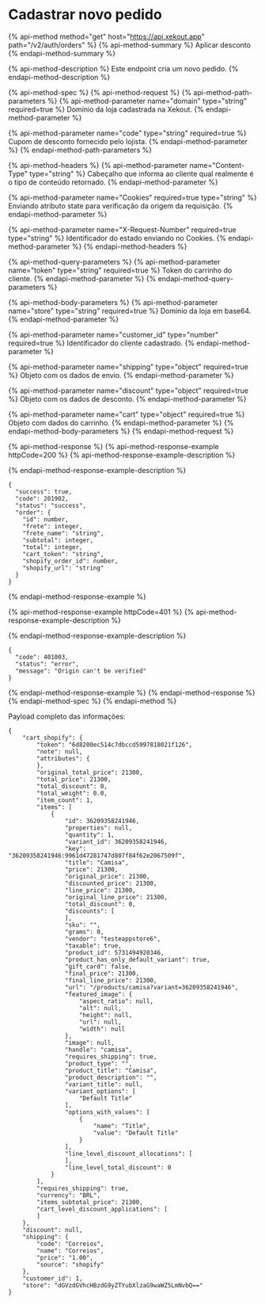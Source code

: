 # Cadastrar novo pedido



{% api-method method="get" host="https://api.xekout.app" path="/v2/auth/orders" %}
{% api-method-summary %}
Aplicar desconto
{% endapi-method-summary %}

{% api-method-description %}
Este endpoint cria um novo pedido. 
{% endapi-method-description %}

{% api-method-spec %}
{% api-method-request %}
{% api-method-path-parameters %}
{% api-method-parameter name="domain" type="string" required=true %}
Domínio da loja cadastrada na Xekout.
{% endapi-method-parameter %}

{% api-method-parameter name="code" type="string" required=true %}
Cupom de desconto fornecido pelo lojista.
{% endapi-method-parameter %}
{% endapi-method-path-parameters %}

{% api-method-headers %}
{% api-method-parameter name="Content-Type" type="string" %}
Cabeçalho que informa ao cliente qual realmente é o tipo de conteúdo retornado.
{% endapi-method-parameter %}

{% api-method-parameter name="Cookies" required=true type="string" %}
Enviando atributo state para verificação da origem da requisição.
{% endapi-method-parameter %}

{% api-method-parameter name="X-Request-Number" required=true type="string" %}
Identificador do estado enviando no Cookies.
{% endapi-method-parameter %}
{% endapi-method-headers %}

{% api-method-query-parameters %}
{% api-method-parameter name="token" type="string" required=true %}
Token do carrinho do cliente.
{% endapi-method-parameter %}
{% endapi-method-query-parameters %}

{% api-method-body-parameters %}
{% api-method-parameter name="store" type="string" required=true %}
Dominio da loja em base64.
{% endapi-method-parameter %}

{% api-method-parameter name="customer\_id" type="number" required=true %}
Identificador do cliente cadastrado.
{% endapi-method-parameter %}

{% api-method-parameter name="shipping" type="object" required=true %}
Objeto com os dados de envio.
{% endapi-method-parameter %}

{% api-method-parameter name="discount" type="object" required=true %}
Objeto com os dados de desconto.
{% endapi-method-parameter %}

{% api-method-parameter name="cart" type="object" required=true %}
Objeto com dados do carrinho.
{% endapi-method-parameter %}
{% endapi-method-body-parameters %}
{% endapi-method-request %}

{% api-method-response %}
{% api-method-response-example httpCode=200 %}
{% api-method-response-example-description %}

{% endapi-method-response-example-description %}

```
{
  "success": true,
  "code": 201902,
  "status": "success",
  "order": {
    "id": number,
    "frete": integer,
    "frete_name": "string",
    "subtotal": integer,
    "total": integer,
    "cart_token": "string",
    "shopify_order_id": number,
    "shopify_url": "string"
  }
}
```
{% endapi-method-response-example %}

{% api-method-response-example httpCode=401 %}
{% api-method-response-example-description %}

{% endapi-method-response-example-description %}

```
{
  "code": 401003,
  "status": "error",
  "message": "Origin can't be verified"
}
```
{% endapi-method-response-example %}
{% endapi-method-response %}
{% endapi-method-spec %}
{% endapi-method %}

Payload completo das informações:

```text
{
	"cart_shopify": {
		"token": "6d8200ec514c7dbccd5997818021f126",
		"note": null,
		"attributes": {
		},
		"original_total_price": 21300,
		"total_price": 21300,
		"total_discount": 0,
		"total_weight": 0.0,
		"item_count": 1,
		"items": [
			{
				"id": 36209358241946,
				"properties": null,
				"quantity": 1,
				"variant_id": 36209358241946,
				"key": "36209358241946:9961d47281747d807f84f62e2067509f",
				"title": "Camisa",
				"price": 21300,
				"original_price": 21300,
				"discounted_price": 21300,
				"line_price": 21300,
				"original_line_price": 21300,
				"total_discount": 0,
				"discounts": [
				],
				"sku": "",
				"grams": 0,
				"vendor": "testeappstore6",
				"taxable": true,
				"product_id": 5731494920346,
				"product_has_only_default_variant": true,
				"gift_card": false,
				"final_price": 21300,
				"final_line_price": 21300,
				"url": "/products/camisa?variant=36209358241946",
				"featured_image": {
					"aspect_ratio": null,
					"alt": null,
					"height": null,
					"url": null,
					"width": null
				},
				"image": null,
				"handle": "camisa",
				"requires_shipping": true,
				"product_type": "",
				"product_title": "Camisa",
				"product_description": "",
				"variant_title": null,
				"variant_options": [
					"Default Title"
				],
				"options_with_values": [
					{
						"name": "Title",
						"value": "Default Title"
					}
				],
				"line_level_discount_allocations": [
				],
				"line_level_total_discount": 0
			}
		],
		"requires_shipping": true,
		"currency": "BRL",
		"items_subtotal_price": 21300,
		"cart_level_discount_applications": [
		]
	},
	"discount": null,
	"shipping": {
		"code": "Correios",
		"name": "Correios",
		"price": "1.00",
		"source": "shopify"
	},
	"customer_id": 1,
	"store": "dGVzdGVhcHBzdG9yZTYubXlzaG9waWZ5LmNvbQ=="
}
```



